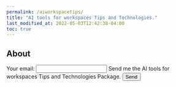 ```yaml
---
permalink: /aiworkspacetips/
title: "AI tools for workspaces Tips and Technologies."
last_modified_at: 2022-05-03T12:42:38-04:00
toc: true
---
```



## About

<!-- Other: xknypeoo
App dev: xpzbondw
Scan a zone: xknypero
Robotic software: xwkywzoo
Self driving: xgedpqke
 -->
<form
  action="https://formspree.io/f/xwkywzoo"
  method="POST"
>
  <label>
    Your email:
    <input type="email" name="email">
  </label>
  <label>
    Send me the AI tools for workspaces Tips and Technologies Package.
    <!-- <textarea name="message"></textarea> -->
  </label>
  <!-- your other form fields go here -->
  <button type="submit">Send</button>
</form>